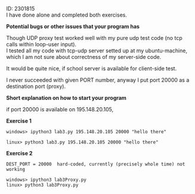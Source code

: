 
ID:   2301815    
I have done alone and completed both exercises.  
 

**Potential bugs or other issues that your program has**  

Though UDP proxy test worked well with my pure udp test code (no tcp calls within loop-user input).     
I tested all my code with tcp-udp server setted up at my ubuntu-machine, which I am not sure about correctness of my server-side code.  

It would be quite nice, if school server is available for client-side test.   

I never succeeded with given PORT number, anyway I put port 20000 as a destination port (proxy).



**Short explanation on how to start your program** 

if port 20000 is available on 195.148.20.105,

**Exercise 1**
```
windows> ipython3 lab3.py 195.148.20.105 20000 "hello there"

linux> python3 lab3.py 195.148.20.105 20000 "hello there"

```

**Exercise 2**
```
DEST_PORT = 20000  hard-coded, currently (precisely whole time) not working  

windows> ipython3 lab3Proxy.py
linux> python3 lab3Proxy.py
```
